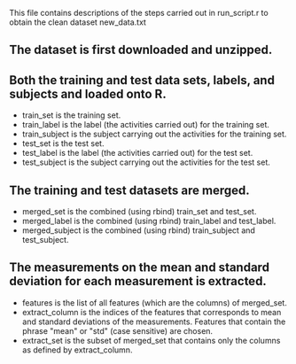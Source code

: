 This file contains descriptions of the steps carried out in run_script.r to obtain the clean dataset new_data.txt

## The dataset is first downloaded and unzipped.
## Both the training and test data sets, labels, and subjects and loaded onto R.
* train_set is the training set.
* train_label is the label (the activities carried out) for the training set.
* train_subject is the subject carrying out the activities for the training set.
* test_set is the test set.
* test_label is the label (the activities carried out) for the test set.
* test_subject is the subject carrying out the activities for the test set.
## The training and test datasets are merged.
* merged_set is the combined (using rbind) train_set and test_set.
* merged_label is the combined (using rbind) train_label and test_label.
* merged_subject is the combined (using rbind) train_subject and test_subject.
## The measurements on the mean and standard deviation for each measurement is extracted.
* features is the list of all features (which are the columns) of merged_set.
* extract_column is the indices of the features that corresponds to mean and standard deviations of the measurements. Features that contain the phrase "mean" or "std" (case sensitive) are chosen.
* extract_set is the subset of merged_set that contains only the columns as defined by extract_column.
